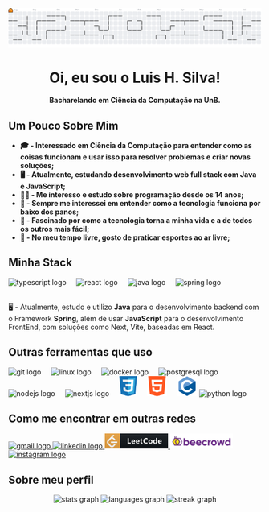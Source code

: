 <picture>
  <source media="(prefers-color-scheme: dark)" srcset="https://raw.githubusercontent.com/LuisHenriqueDaSilv/LuisHenriqueDaSilv/output/pacman-contribution-graph-dark.svg">
  <source media="(prefers-color-scheme: light)" srcset="https://raw.githubusercontent.com/LuisHenriqueDaSilv/LuisHenriqueDaSilv/output/pacman-contribution-graph.svg">
  <img alt="pacman contribution graph" src="https://raw.githubusercontent.com/LuisHenriqueDaSilv/LuisHenriqueDaSilv/output/pacman-contribution-graph.svg">
</picture>

###

<div align="center">
<h1>Oi, eu sou o Luis H. Silva!</h1>
<p><strong>Bacharelando em Ciência da Computação na UnB.</strong></p>
</div>

## Um Pouco Sobre Mim
- <strong>🎓 - Interessado em Ciência da Computação para entender como as coisas funcionam e usar isso para resolver problemas e criar novas soluções;</strong> 
- <strong>🖥️ - Atualmente, estudando desenvolvimento web full stack com Java e JavaScript;</strong>
- <strong>🧑‍💻 - Me interesso e estudo sobre programação desde os 14 anos;</strong>
- <strong>🤔 - Sempre me interessei em entender como a tecnologia funciona por baixo dos panos;</strong>
- <strong>🤖 - Fascinado por como a tecnologia torna a minha vida e a de todos os outros mais fácil; </strong>
- <strong>🌱 - No meu tempo livre, gosto de praticar esportes ao ar livre;</strong>

## Minha Stack
<div align="left">
  <img src="https://cdn.jsdelivr.net/gh/devicons/devicon/icons/typescript/typescript-original.svg" height="40" alt="typescript logo"  />
  <img width="12" />
  <img src="https://cdn.jsdelivr.net/gh/devicons/devicon/icons/react/react-original.svg" height="40" alt="react logo"  />
  <img width="12" />
  <img src="https://cdn.jsdelivr.net/gh/devicons/devicon/icons/java/java-original.svg" height="40" alt="java logo"  />
  <img width="12" />
  <img src="https://cdn.jsdelivr.net/gh/devicons/devicon/icons/spring/spring-original.svg" height="40" alt="spring logo"  />
</div>
</br>
<p>🖥️ - Atualmente, estudo e utilizo <strong>Java</strong> para o desenvolvimento backend com o Framework <strong>Spring</strong>, além de usar <strong>JavaScript</strong> para o desenvolvimento FrontEnd, com soluções como Next, Vite, baseadas em React.</p>

## Outras ferramentas que uso

<div align="left">

  <img src="https://cdn.jsdelivr.net/gh/devicons/devicon/icons/git/git-original.svg" height="40" alt="git logo"  />
  <img width="12" />
  <img src="https://cdn.jsdelivr.net/gh/devicons/devicon/icons/linux/linux-original.svg" height="40" alt="linux logo"  />
  <img width="12" />
  <img src="https://cdn.jsdelivr.net/gh/devicons/devicon/icons/docker/docker-original.svg" height="40" alt="docker logo"  />
  <img width="12" />
  <img src="https://cdn.jsdelivr.net/gh/devicons/devicon/icons/postgresql/postgresql-original.svg" height="40" alt="postgresql logo"  />
  <img width="12" />
  <img src="https://cdn.jsdelivr.net/gh/devicons/devicon/icons/nodejs/nodejs-original.svg" height="40" alt="nodejs logo"  />
  <img width="12" />
  <img src="https://cdn.jsdelivr.net/gh/devicons/devicon/icons/nextjs/nextjs-original.svg" height="40" alt="nextjs logo"  />
  <img width="12" />
  <img src="https://github.com/LuisHenriqueDaSilv/LuisHenriqueDaSilv/blob/main/images/css.png?raw=true" height="40" alt="nextjs logo"  />
  <img width="12" />
  <img src="https://github.com/LuisHenriqueDaSilv/LuisHenriqueDaSilv/blob/main/images/html.png?raw=true" height="40" alt="nextjs logo"  />
  <img width="12" />
  <img src="https://github.com/LuisHenriqueDaSilv/LuisHenriqueDaSilv/blob/main/images/c.png?raw=true" height="40" alt="nextjs logo"  />
  <img src="https://cdn.jsdelivr.net/gh/devicons/devicon/icons/python/python-original.svg" height="40" alt="python logo"  />
  <img width="12" />
</div>

###

## Como me encontrar em outras redes
<div align="left">
  <a href="luishenriquen14@gmail.com" target="_blank">
    <img src="https://img.shields.io/static/v1?message=Gmail&logo=gmail&label=&color=D14836&logoColor=white&labelColor=&style=for-the-badge" height="30" alt="gmail logo"  />
  </a>
  <a href="https://www.linkedin.com/in/luishenriquedasilv/" target="_blank">
    <img src="https://img.shields.io/static/v1?message=LinkedIn&logo=linkedin&label=&color=0077B5&logoColor=white&labelColor=&style=for-the-badge" height="30" alt="linkedin logo"  />
  </a>
  <a href="https://leetcode.com/u/luishenriquedasilv/" target="_blank">
    <img src="https://github.com/LuisHenriqueDaSilv/LuisHenriqueDaSilv/blob/main/images/leetcode.png?raw=true" height="30" alt="instagram logo"  />
  </a>
  <a href="https://judge.beecrowd.com/pt/profile/1063307" target="_blank">
    <img src="https://github.com/LuisHenriqueDaSilv/LuisHenriqueDaSilv/blob/main/images/beecrowd.png?raw=true" height="30" alt="instagram logo"  />
  </a>
  <a href="https://instagram.com/luishenri.silva" target="_blank">
    <img src="https://img.shields.io/static/v1?message=Instagram&logo=instagram&label=&color=E4405F&logoColor=white&labelColor=&style=for-the-badge" height="30" alt="instagram logo"  />
  </a>
</div>

###


## Sobre meu perfil  
<div align="center">
  <img src="https://github-readme-stats.vercel.app/api?username=LuisHenriqueDaSilv&hide_title=false&hide_rank=false&show_icons=true&include_all_commits=true&count_private=true&disable_animations=false&theme=dark&locale=pt-br&hide_border=true&order=1" height="150" alt="stats graph"  />
  <img src="https://github-readme-stats.vercel.app/api/top-langs?username=LuisHenriqueDaSilv&locale=pt-br&hide_title=false&layout=compact&card_width=320&langs_count=6&theme=dark&hide_border=true&order=2" height="150" alt="languages graph"  />
  <img src="https://streak-stats.demolab.com?user=LuisHenriqueDaSilv&locale=pt-br&mode=daily&theme=dark&hide_border=true&border_radius=5&order=3" height="150" alt="streak graph"  />
</div>















